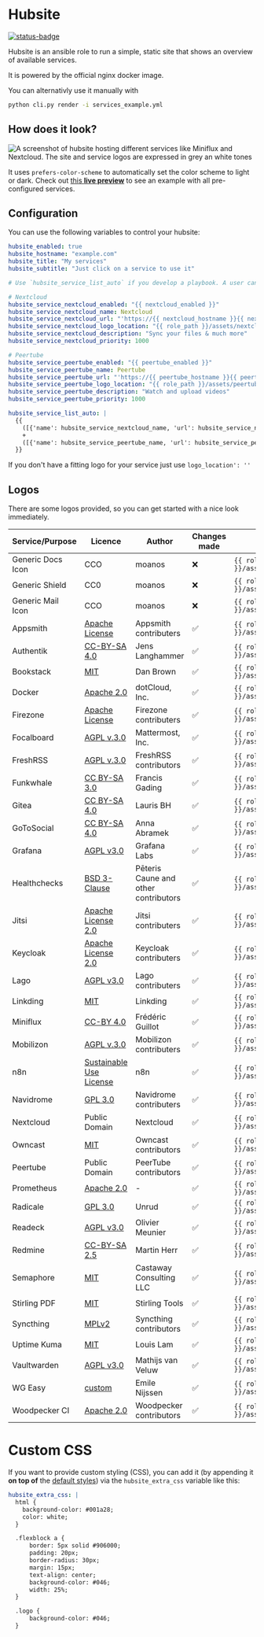 # Hubsite

[![status-badge](https://woodpecker.hyteck.de/api/badges/102/status.svg)](https://woodpecker.hyteck.de/repos/102)

Hubsite is an ansible role to run a simple, static site that shows an overview of available services.

It is powered by the official nginx docker image.

You can alternativly use it manually with

```bash
python cli.py render -i services_example.yml
```

## How does it look?

![A screenshot of hubsite hosting different services like Miniflux and Nextcloud. The site and service logos are expressed in grey an white tones](assets/hubsite_desktop.png)

It uses `prefers-color-scheme` to automatically set the color scheme to light or dark. Check out  [this **live preview**](https://hubsite.hyteck.de) to see an example with all pre-configured services.

## Configuration

You can use the following variables to control your hubsite:

```yaml
hubsite_enabled: true
hubsite_hostname: "example.com"
hubsite_title: "My services"
hubsite_subtitle: "Just click on a service to use it"

# Use `hubsite_service_list_auto` if you develop a playbook. A user can then add additional services via `hubsite_service_list_additional`

# Nextcloud
hubsite_service_nextcloud_enabled: "{{ nextcloud_enabled }}"
hubsite_service_nextcloud_name: Nextcloud
hubsite_service_nextcloud_url: "'https://{{ nextcloud_hostname }}{{ nextcloud_path_prefix }}"
hubsite_service_nextcloud_logo_location: "{{ role_path }}/assets/nextcloud.png"
hubsite_service_nextcloud_description: "Sync your files & much more"
hubsite_service_nextcloud_priority: 1000

# Peertube
hubsite_service_peertube_enabled: "{{ peertube_enabled }}"
hubsite_service_peertube_name: Peertube
hubsite_service_peertube_url: "'https://{{ peertube_hostname }}{{ peertube_path_prefix }}"
hubsite_service_peertube_logo_location: "{{ role_path }}/assets/peertube.png"
hubsite_service_peertube_description: "Watch and upload videos"
hubsite_service_peertube_priority: 1000

hubsite_service_list_auto: |
  {{
    ([{'name': hubsite_service_nextcloud_name, 'url': hubsite_service_nextcloud_url, 'logo_location': hubsite_service_nextcloud_logo_location, 'description': hubsite_service_nextcloud_description, 'priority': hubsite_service_nextcloud_priority}] if hubsite_service_nextcloud_enabled else [])
    +
    ([{'name': hubsite_service_peertube_name, 'url': hubsite_service_peertube_url, 'logo_location': hubsite_service_peertube_logo_location, 'description': hubsite_service_peertube_description, 'priority': hubsite_service_peertube_priority}] if hubsite_service_peertube_enabled else [])
  }}

```

If you don't have a fitting logo for your service just use `logo_location': ''`


## Logos

There are some logos provided, so you can get started with a nice look immediately.

| Service/Purpose   | Licence                                                                                                        | Author                               | Changes made | Use it with                               |
|-------------------|----------------------------------------------------------------------------------------------------------------|--------------------------------------|--------------|-------------------------------------------|
| Generic Docs Icon | CCO                                                                                                            | moanos                               | ❌            | `{{ role_path }}/assets/docs.png`         |
| Generic Shield    | CC0                                                                                                            | moanos                               | ❌            | `{{ role_path }}/assets/shield.png`       |
| Generic Mail Icon | CCO                                                                                                            | moanos                               | ❌            | `{{ role_path }}/assets/mail.png`         |
| Appsmith          | [Apache License](https://github.com/appsmithorg/appsmith/blob/release/LICENSE)                                 | Appsmith contributers                | ✅            | `{{ role_path }}/assets/appsmith.png`     |
| Authentik         | [CC-BY-SA 4.0](https://github.com/goauthentik/authentik/blob/main/LICENSE)                                     | Jens Langhammer                      | ✅            | `{{ role_path }}/assets/authentik.png`    |
| Bookstack         | [MIT](https://github.com/BookStackApp/BookStack/blob/development/LICENSE)                                      | Dan Brown                            | ✅            | `{{ role_path }}/assets/bookstack.png`    |
| Docker            | [Apache 2.0](https://www.apache.org/licenses/LICENSE-2.0)                                                      | dotCloud, Inc.                       | ✅            | `{{ role_path }}/assets/docker.png`       |
| Firezone          | [Apache License](https://github.com/firezone/firezone/blob/master/LICENSE)                                     | Firezone contributers                | ✅            | `{{ role_path }}/assets/firezone.png`     |
| Focalboard        | [AGPL v.3.0](https://github.com/mattermost/focalboard/blob/main/LICENSE.txt)                                   | Mattermost, Inc.                     | ✅            | `{{ role_path }}/assets/focalboard.png`   |
| FreshRSS          | [AGPL v.3.0](https://github.com/FreshRSS/FreshRSS/blob/edge/LICENSE.txt)                                       | FreshRSS contributors                | ✅            | `{{ role_path }}/assets/freshrss.png`     |
| Funkwhale         | [CC BY-SA 3.0](https://dev.funkwhale.audio/funkwhale/funkwhale/-/blob/stable/front/src/assets/logo/License.md) | Francis Gading                       | ✅            | `{{ role_path }}/assets/funkwhale.png`    |
| Gitea             | [CC BY-SA 4.0](https://creativecommons.org/licenses/by-sa/4.0/)                                                | Lauris BH                            | ✅            | `{{ role_path }}/assets/gitea.png`        |
| GoToSocial        | [CC BY-SA 4.0](https://creativecommons.org/licenses/by-sa/4.0/)                                                | Anna Abramek                         | ✅            | `{{ role_path }}/assets/gotosocial.png`   |
| Grafana           | [AGPL v3.0](https://github.com/grafana/grafana/blob/main/LICENSE)                                              | Grafana Labs                         | ✅            | `{{ role_path }}/assets/grafana.png`      |
| Healthchecks      | [BSD 3-Clause](https://github.com/healthchecks/healthchecks/blob/master/LICENSE)                               | Pēteris Caune and other contributors | ✅            | `{{ role_path }}/assets/healthchecks.png` |
| Jitsi             | [Apache License 2.0](https://www.apache.org/licenses/LICENSE-2.0)                                              | Jitsi contributers                   | ✅            | `{{ role_path }}/assets/jitsi.png`        |
| Keycloak          | [Apache License 2.0](https://github.com/keycloak/keycloak/blob/main/LICENSE.txt)                               | Keycloak contributers                | ✅            | `{{ role_path }}/assets/keycloak.png`     |
| Lago              | [AGPL v3.0](https://github.com/getlago/lago/blob/main/LICENSE)                                                 | Lago contributers                    | ✅            | `{{ role_path }}/assets/lago.png`         |
| Linkding          | [MIT](https://github.com/sissbruecker/linkding/blob/master/LICENSE.txt)                                        | Linkding                             | ✅            | `{{ role_path }}/assets/linkding.png`     |
| Miniflux          | [CC-BY 4.0](https://creativecommons.org/licenses/by/4.0/)                                                      | Frédéric Guillot                     | ✅            | `{{ role_path }}/assets/miniflux.png`     |
| Mobilizon         | [AGPL v.3.0](https://framagit.org/framasoft/mobilizon/-/blob/main/LICENSE)                                     | Mobilizon contributers               | ✅            | `{{ role_path }}/assets/mobilizon.png`    |
| n8n               | [Sustainable Use License](https://github.com/n8n-io/n8n/blob/master/LICENSE.md)                                | n8n                                  | ✅            | `{{ role_path }}/assets/n8n.png`          |
| Navidrome         | [GPL 3.0](https://github.com/navidrome/navidrome/blob/master/LICENSE)                                          | Navidrome contributers               | ✅            | `{{ role_path }}/assets/navidrome.png`    |
| Nextcloud         | Public Domain                                                                                                  | Nextcloud                            | ✅            | `{{ role_path }}/assets/nextcloud.png`    |
| Owncast           | [MIT](https://github.com/owncast/owncast/blob/develop/LICENSE)                                                 | Owncast contributors                 | ✅            | `{{ role_path }}/assets/owncast.png`      |
| Peertube          | Public Domain                                                                                                  | PeerTube contributors                | ✅            | `{{ role_path }}/assets/peertube.png`     |
| Prometheus        | [Apache 2.0](https://github.com/prometheus/prometheus/blob/main/LICENSE)                                       | -                                    | ✅            | `{{ role_path }}/assets/prometheus.png`   |
| Radicale          | [GPL 3.0](https://github.com/Kozea/Radicale/blob/master/COPYING.md)                                            | Unrud                                | ✅            | `{{ role_path }}/assets/radicale.png`     |
| Readeck           | [AGPL v3.0](https://codeberg.org/readeck/readeck/src/branch/main/LICENSE)                                      | Olivier Meunier                      | ✅            | `{{ role_path }}/assets/readeck.png`      |
| Redmine           | [CC-BY-SA 2.5](http://creativecommons.org/licenses/by-sa/2.5/)                                                 | Martin Herr                          | ✅            | `{{ role_path }}/assets/redmine.png`      |
| Semaphore         | [MIT](https://github.com/ansible-semaphore/semaphore)                                                          | Castaway Consulting LLC              | ✅            | `{{ role_path }}/assets/semaphore.png`    |
| Stirling PDF      | [MIT](https://github.com/Stirling-Tools/Stirling-PDF/blob/main/LICENSE)                                        | Stirling Tools                       | ✅            | `{{ role_path }}/assets/stirling-pdf.png` |
| Syncthing         | [MPLv2](https://github.com/syncthing/syncthing/blob/main/LICENSE)                                              | Syncthing contributors               | ✅            | `{{ role_path }}/assets/syncthing.png`    |
| Uptime Kuma       | [MIT](https://github.com/louislam/uptime-kuma/blob/master/LICENSE)                                             | Louis Lam                            | ✅            | `{{ role_path }}/assets/uptime-kuma.png`  |
| Vaultwarden       | [AGPL v3.0](https://github.com/dani-garcia/vaultwarden/blob/main/LICENSE.txt)                                  | Mathijs van Veluw                    | ✅            | `{{ role_path }}/assets/vaultwarden.png`  |
| WG Easy           | [custom](https://github.com/wg-easy/wg-easy/blob/master/LICENSE.md)                                            | Emile Nijssen                        | ✅            | `{{ role_path }}/assets/wg_easy.png`      |
| Woodpecker CI     | [Apache 2.0](https://www.apache.org/licenses/LICENSE-2.0)                                                      | Woodpecker contributors              | ✅            | `{{ role_path }}/assets/woodpecker.png`   |


# Custom CSS

If you want to provide custom styling (CSS), you can add it (by appending it **on top of** the [default styles](https://github.com/mother-of-all-self-hosting/ansible-role-hubsite/blob/main/templates/html/styles.css.j2)) via the `hubsite_extra_css` variable like this:

```yaml
hubsite_extra_css: |
  html {
    background-color: #001a28;
    color: white;
  }

  .flexblock a {
      border: 5px solid #906000;
      padding: 20px;
      border-radius: 30px;
      margin: 15px;
      text-align: center;
      background-color: #046;
      width: 25%;
  }

  .logo {
      background-color: #046;
  }
```
